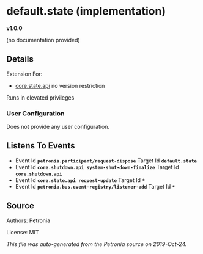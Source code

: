 # default.state (implementation)
**v1.0.0**

(no documentation provided)

## Details

Extension For:
* [core.state.api](core.state.api.md)
  no version restriction


Runs in elevated privileges

### User Configuration

Does not provide any user configuration.









## Listens To Events

* Event Id **`petronia.participant/request-dispose`**
  Target Id **`default.state`**
* Event Id **`core.shutdown.api system-shut-down-finalize`**
  Target Id **`core.shutdown.api`**
* Event Id **`core.state.api request-update`**
  Target Id **`*`**
* Event Id **`petronia.bus.event-registry/listener-add`**
  Target Id **`*`**



## Source

Authors: Petronia

License: MIT

*This file was auto-generated from the Petronia source on 2019-Oct-24.*
